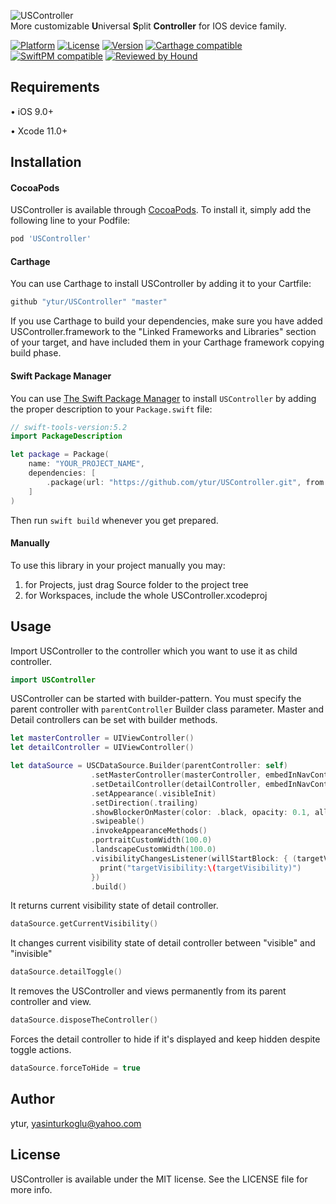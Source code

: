 ![USController](https://raw.githubusercontent.com/ytur/USController/master/icon.png)
<br/>
More customizable <b>U</b>niversal <b>S</b>plit <b>Controller</b> for IOS device family.

[![Platform](https://img.shields.io/cocoapods/p/USController.svg?style=flat)](https://cocoapods.org/pods/USController)
[![License](https://img.shields.io/cocoapods/l/USController.svg?style=flat)](https://cocoapods.org/pods/USController)
[![Version](https://img.shields.io/cocoapods/v/USController.svg?style=flat)](https://cocoapods.org/pods/USController)
[![Carthage compatible](https://img.shields.io/badge/Carthage-compatible-4BC51D.svg?style=flat)](https://github.com/Carthage/Carthage)
[![SwiftPM compatible](https://img.shields.io/badge/SwiftPM-compatible-brightgreen.svg)](https://swift.org/package-manager/)
[![Reviewed by Hound](https://img.shields.io/badge/Reviewed_by-Hound-8E64B0.svg)](https://houndci.com)

## Requirements

• iOS 9.0+ 

• Xcode 11.0+

## Installation

#### CocoaPods

USController is available through [CocoaPods](https://cocoapods.org). To install
it, simply add the following line to your Podfile:

```ruby
pod 'USController'
```

#### Carthage 

You can use Carthage to install USController by adding it to your Cartfile:
```ruby
github "ytur/USController" "master"
```
If you use Carthage to build your dependencies, make sure you have added USController.framework to the "Linked Frameworks and Libraries" section of your target, and have included them in your Carthage framework copying build phase.


#### Swift Package Manager

You can use [The Swift Package Manager](https://swift.org/package-manager) to install `USController` by adding the proper description to your `Package.swift` file:

```swift
// swift-tools-version:5.2
import PackageDescription

let package = Package(
    name: "YOUR_PROJECT_NAME",
    dependencies: [
        .package(url: "https://github.com/ytur/USController.git", from: "1.0.1"),
    ]
)
```
Then run `swift build` whenever you get prepared.

#### Manually 

To use this library in your project manually you may:  

1. for Projects, just drag Source folder to the project tree
2. for Workspaces, include the whole USController.xcodeproj

## Usage
Import USController to the controller which you want to use it as child controller.
```Swift
import USController
```
USController can be started with builder-pattern. You must specify the parent controller with ```parentController``` Builder class parameter. Master and Detail controllers can be set with builder methods.
```Swift
let masterController = UIViewController()
let detailController = UIViewController()

let dataSource = USCDataSource.Builder(parentController: self)
                  .setMasterController(masterController, embedInNavController: true)
                  .setDetailController(detailController, embedInNavController: true)
                  .setAppearance(.visibleInit)
                  .setDirection(.trailing)
                  .showBlockerOnMaster(color: .black, opacity: 0.1, allowInteractions: true)
                  .swipeable()
                  .invokeAppearanceMethods()
                  .portraitCustomWidth(100.0)
                  .landscapeCustomWidth(100.0)
                  .visibilityChangesListener(willStartBlock: { (targetVisibility) in
                    print("targetVisibility:\(targetVisibility)")
                  })
                  .build()                  
```

It returns current visibility state of detail controller.
```Swift
dataSource.getCurrentVisibility()
```

It changes current visibility state of detail controller between "visible" and "invisible"
```Swift
dataSource.detailToggle()
```

It removes the USController and views permanently from its parent controller and view.
```Swift
dataSource.disposeTheController()
```

Forces the detail controller to hide if it's displayed and keep hidden despite toggle actions.
```Swift
dataSource.forceToHide = true
```

## Author

ytur, yasinturkoglu@yahoo.com

## License

USController is available under the MIT license. See the LICENSE file for more info.
